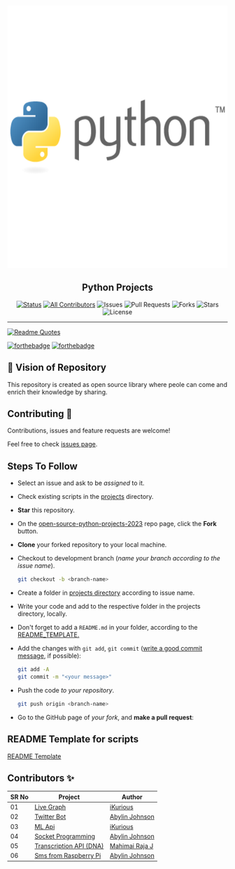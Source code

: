 <p align="center">
  <a href="" rel="noopener">
 <img width=1000px height=600px src="assets/pythonSource.png" alt="Project logo"></a>
</p>

<h2 align="center">Python Projects</h2>

<div align="center">


[![Status](https://img.shields.io/badge/status-active-success.svg)](https://github.com/mahimai-raja/open-source-python-projects-2023)
[![All Contributors](https://img.shields.io/github/contributors/mahimai-raja/open-source-python-projects-2023)](#contributors-)
![Issues](https://img.shields.io/github/issues/mahimai-raja/open-source-python-projects-2023)
![Pull Requests](https://img.shields.io/github/issues-pr/mahimai-raja/open-source-python-projects-2023?)
![Forks](https://img.shields.io/github/forks/mahimai-raja/open-source-python-projects-2023)
![Stars](https://img.shields.io/github/stars/mahimai-raja/open-source-python-projects-2023)
![License](https://img.shields.io/github/license/mahimai-raja/open-source-python-projects-2023)

</div>

---

[![Readme Quotes](https://quotes-github-readme.vercel.app/api?type=horizontal&theme=dracula&quote=The+power+of+Open+Source+is+the+power+of+the+people.&author=iKurious)](https://github.com/piyushsuthar/github-readme-quotes)

[![forthebadge](https://forthebadge.com/images/badges/built-by-developers.svg)](https://forthebadge.com)
[![forthebadge](https://forthebadge.com/images/badges/made-with-python.svg)](https://forthebadge.com)

## 💎 Vision of Repository <a name = "about"></a>

This repository is created as open source library where peole can come and enrich their knowledge by sharing.

## Contributing 🤝

Contributions, issues and feature requests are welcome!

Feel free to check [issues page](https://github.com/mahimai-raja/open-source-python-projects-2023/issues).

## Steps To Follow

- Select an issue and ask to be _assigned_ to it.
- Check existing scripts in the [projects](/projects/) directory.
- **Star** this repository.
- On the [open-source-python-projects-2023](https://github.com/mahimai-raja/open-source-python-projects-2023) repo page, click the **Fork** button.
- **Clone** your forked repository to your local machine. 

- Checkout to development branch (*name your branch according to the issue name*).

    ```bash
    git checkout -b <branch-name>
    ```

- Create a folder in
  [projects directory](https://github.com/mahimai-raja/open-source-python-projects-2023/tree/main/projects)
  according to issue name.
- Write your code and add to the respective folder in the projects directory, locally.
- Don't forget to add a `README.md` in your folder, according to the
   [README_TEMPLATE.](https://github.com/mahimai-raja/open-source-python-projects-2023/tree/main/README_TEMPLATE.md)

- Add the changes with `git add`, `git commit` ([write a good commit message](https://chris.beams.io/posts/git-commit/), if possible):

    ```bash
    git add -A
    git commit -m "<your message>"
    ```

- Push the code _to your repository_.

    ```bash
    git push origin <branch-name>
    ```

- Go to the GitHub page of _your fork_, and **make a pull request**:

## README Template for scripts

[README Template](https://github.com/mahimai-raja/open-source-python-projects-2023/tree/main/README_TEMPLATE.md)

## Contributors ✨

SR No   | Project | Author  
--- | --- | ---
01 | [Live Graph](https://github.com/mahimai-raja/open-source-python-projects-2023/tree/main/projects/live-graph) | [iKurious](https://github.com/mahimai-raja)
02 |[Twitter Bot](https://github.com/mahimai-raja/open-source-python-projects-2023/tree/main/projects/twitter-bot) | [Abylin Johnson](https://github.com/abylinjohnson)
03 | [ML Api](https://github.com/mahimai-raja/open-source-python-projects-2023/tree/main/projects/ml-api) | [iKurious](https://github.com/mahimai-raja)
04 |[Socket Programming](https://github.com/mahimai-raja/open-source-python-projects-2023/tree/main/projects/socket-programming) | [Abylin Johnson](https://github.com/abylinjohnson)
05 | [Transcription API (DNA)](https://github.com/mahimai-raja/open-source-python-projects-2023/tree/main/projects/dna-trancription-api) | [Mahimai Raja J](https://github.com/mahimai-raja)
06 |[Sms from Raspberry Pi](https://github.com/mahimai-raja/open-source-python-projects-2023/tree/main/projects/sms-from-raspberry-pi) | [Abylin Johnson](https://github.com/abylinjohnson)

